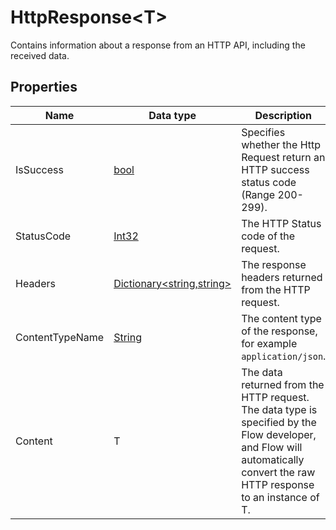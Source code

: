 # HttpResponse&lt;T&gt;

Contains information about a response from an HTTP API, including the received data.

## Properties

<!--prettier-ignore-->
| Name            | Data type                                                                 | Description                                                                                                |
| --------------- | --------------------------------------------------------------------------| ---------------------------------------------------------------------------------------------------------- |
| IsSuccess       | [bool](https://learn.microsoft.com/en-us/dotnet/api/system.boolean)       | Specifies whether the Http Request return an HTTP success status code (Range 200-299).                     |
| StatusCode      | [Int32](https://learn.microsoft.com/en-us/dotnet/api/system.int32)        | The HTTP Status code of the request.                                                                       |
| Headers         | [Dictionary&lt;string,string&gt;](https://learn.microsoft.com/en-us/dotnet/api/system.collections.generic.dictionary-2) | The response headers returned from the HTTP request.         |
| ContentTypeName | [String](https://learn.microsoft.com/en-us/dotnet/api/system.string)     | The content type of the response, for example `application/json`.                                           |
| Content         | T          | The data returned from the HTTP request. The data type is specified by the Flow developer, and Flow will automatically convert the raw HTTP response to an instance of T. |
